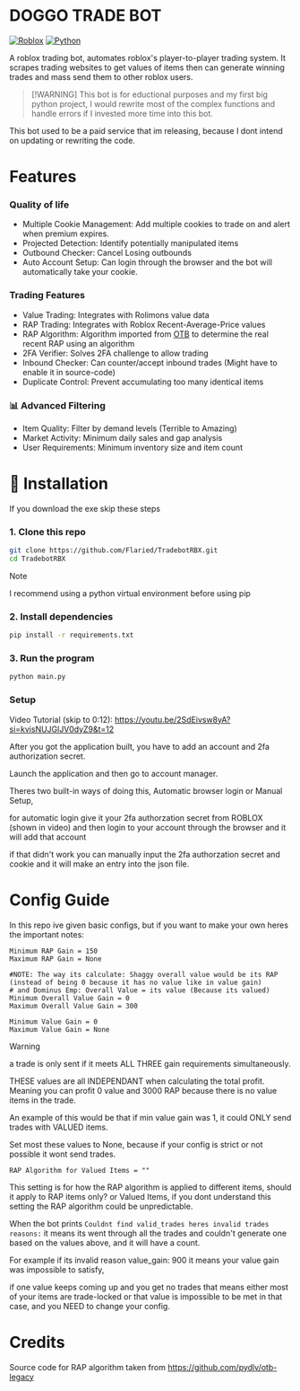 # DOGGO TRADE BOT
[![Roblox](https://img.shields.io/badge/Roblox-00A2FF?style=for-the-badge&logo=roblox&logoColor=white)](https://www.roblox.com/)
[![Python](https://img.shields.io/badge/Python-3776AB?logo=python&logoColor=fff&style=for-the-badge)](#)

A roblox trading bot, automates roblox's player-to-player trading system. It scrapes trading websites to get values of items then can generate winning trades and mass send them to other roblox users.
>    [!WARNING]
>  This bot is for eductional purposes and my first big python project, I would rewrite most of the complex functions and handle errors if I invested more time into this bot.


This bot used to be a paid service that im releasing, because I dont intend on updating or rewriting the code.
# Features
### Quality of life
- Multiple Cookie Management: Add multiple cookies to trade on and alert when premium expires.
- Projected Detection: Identify potentially manipulated items
- Outbound Checker: Cancel Losing outbounds
- Auto Account Setup: Can login through the browser and the bot will automatically take your cookie.

### Trading Features
- Value Trading: Integrates with Rolimons value data
- RAP Trading: Integrates with Roblox Recent-Average-Price values
- RAP Algorithm: Algorithm imported from [OTB](https://github.com/pydlv/otb-legacy) to determine the real recent RAP using an algorithm
- 2FA Verifier: Solves 2FA challenge to allow trading
- Inbound Checker: Can counter/accept inbound trades (Might have to enable it in source-code)
- Duplicate Control: Prevent accumulating too many identical items

### 📊 Advanced Filtering
- Item Quality: Filter by demand levels (Terrible to Amazing)
- Market Activity: Minimum daily sales and gap analysis
- User Requirements: Minimum inventory size and item count


# 🚀 Installation
If you download the exe skip these steps
### 1. Clone this repo
```bash
git clone https://github.com/Flaried/TradebotRBX.git
cd TradebotRBX
```

> [!NOTE]
> I recommend using a python virtual environment before using pip
### 2. Install dependencies
```bash
pip install -r requirements.txt
```

### 3. Run the program
```bash
python main.py
```

### Setup
Video Tutorial (skip to 0:12): https://youtu.be/2SdEivsw8yA?si=kvisNUJGlJV0dyZ9&t=12

After you got the application built, you have to add an account and 2fa authorization secret.

Launch the application and then go to account manager.

Theres two built-in ways of doing this, Automatic browser login or Manual Setup, 

for automatic login give it your 2fa authorzation secret from ROBLOX (shown in video) and then login to your account through the browser and it will add that account

if that didn't work you can manually input the 2fa authorzation secret and cookie and it will make an entry into the json file.



# Config Guide
In this repo ive given basic configs, but if you want to make your own heres the important notes:
```
Minimum RAP Gain = 150
Maximum RAP Gain = None

#NOTE: The way its calculate: Shaggy overall value would be its RAP (instead of being 0 because it has no value like in value gain)
# and Dominus Emp: Overall Value = its value (Because its valued)
Minimum Overall Value Gain = 0
Maximum Overall Value Gain = 300

Minimum Value Gain = 0
Maximum Value Gain = None
```
> [!WARNING] 
> a trade is only sent if it meets ALL THREE gain requirements simultaneously. 
> 
> THESE values are all INDEPENDANT when calculating the total profit. Meaning you can profit 0 value and 3000 RAP because there is no value items in the trade.
>
> An example of this would be that if min value gain was 1, it could ONLY send trades with VALUED items.


Set most these values to None, because if your config is strict or not possible it wont send trades.

`RAP Algorithm for Valued Items = ""` 

This setting is for how the RAP algorithm is applied to different items, should it apply to RAP items only? or Valued Items, if you dont understand this setting the RAP algorithm could be unpredictable.

When the bot prints `Couldnt find valid_trades heres invalid trades reasons:` it means its went through all the trades and couldn't generate one based on the values above, and it will have a count. 

For example if its invalid reason value_gain: 900 it means your value gain was impossible to satisfy,

if one value keeps coming up and you get no trades that means either most of your items are trade-locked or that value is impossible to be met in that case, and you NEED to change your config.
# Credits
Source code for RAP algorithm taken from https://github.com/pydlv/otb-legacy

 


